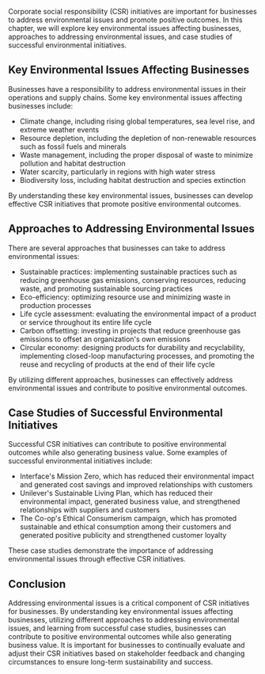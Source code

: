 
Corporate social responsibility (CSR) initiatives are important for businesses to address environmental issues and promote positive outcomes. In this chapter, we will explore key environmental issues affecting businesses, approaches to addressing environmental issues, and case studies of successful environmental initiatives.

Key Environmental Issues Affecting Businesses
---------------------------------------------

Businesses have a responsibility to address environmental issues in their operations and supply chains. Some key environmental issues affecting businesses include:

* Climate change, including rising global temperatures, sea level rise, and extreme weather events
* Resource depletion, including the depletion of non-renewable resources such as fossil fuels and minerals
* Waste management, including the proper disposal of waste to minimize pollution and habitat destruction
* Water scarcity, particularly in regions with high water stress
* Biodiversity loss, including habitat destruction and species extinction

By understanding these key environmental issues, businesses can develop effective CSR initiatives that promote positive environmental outcomes.

Approaches to Addressing Environmental Issues
---------------------------------------------

There are several approaches that businesses can take to address environmental issues:

* Sustainable practices: implementing sustainable practices such as reducing greenhouse gas emissions, conserving resources, reducing waste, and promoting sustainable sourcing practices
* Eco-efficiency: optimizing resource use and minimizing waste in production processes
* Life cycle assessment: evaluating the environmental impact of a product or service throughout its entire life cycle
* Carbon offsetting: investing in projects that reduce greenhouse gas emissions to offset an organization's own emissions
* Circular economy: designing products for durability and recyclability, implementing closed-loop manufacturing processes, and promoting the reuse and recycling of products at the end of their life cycle

By utilizing different approaches, businesses can effectively address environmental issues and contribute to positive environmental outcomes.

Case Studies of Successful Environmental Initiatives
----------------------------------------------------

Successful CSR initiatives can contribute to positive environmental outcomes while also generating business value. Some examples of successful environmental initiatives include:

* Interface's Mission Zero, which has reduced their environmental impact and generated cost savings and improved relationships with customers
* Unilever's Sustainable Living Plan, which has reduced their environmental impact, generated business value, and strengthened relationships with suppliers and customers
* The Co-op's Ethical Consumerism campaign, which has promoted sustainable and ethical consumption among their customers and generated positive publicity and strengthened customer loyalty

These case studies demonstrate the importance of addressing environmental issues through effective CSR initiatives.

Conclusion
----------

Addressing environmental issues is a critical component of CSR initiatives for businesses. By understanding key environmental issues affecting businesses, utilizing different approaches to addressing environmental issues, and learning from successful case studies, businesses can contribute to positive environmental outcomes while also generating business value. It is important for businesses to continually evaluate and adjust their CSR initiatives based on stakeholder feedback and changing circumstances to ensure long-term sustainability and success.
